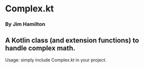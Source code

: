# Complex.kt
### By Jim Hamilton
## A Kotlin class (and extension functions) to handle complex math.

Usage: simply include Complex.kt in your project.